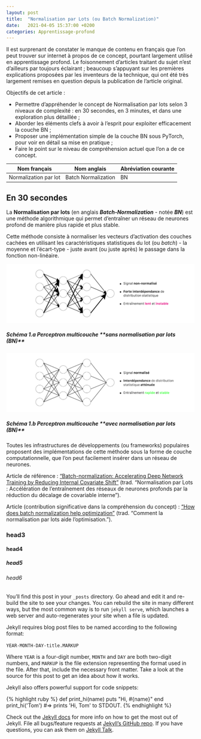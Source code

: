 ```yaml
---
layout: post
title:  "Normalisation par Lots (ou Batch Normalization)"
date:   2021-04-05 15:37:00 +0200
categories: Apprentissage-profond
---
```





Il est surprenant de constater le manque de contenu en français que l’on peut trouver sur internet à propos de ce concept, pourtant largement utilisé en apprentissage profond. Le foisonnement d’articles traitant du sujet n’est d’ailleurs par toujours éclairant ; beaucoup s’appuyant sur les premières explications proposées par les inventeurs de la technique, qui ont été très largement remises en question depuis la publication de l’article original.


Objectifs de cet article : 
- Permettre d’appréhender le concept de Normalisation par lots selon 3 niveaux de complexité :  en 30 secondes, en 3 minutes, et dans une exploration plus détaillée ;
- Aborder les éléments clefs à avoir à l’esprit pour exploiter efficacement la couche BN ;
- Proposer une implémentation simple de la couche BN sous PyTorch, pour voir en détail sa mise en pratique ;
- Faire le point sur le niveau de compréhension actuel que l’on a de ce concept.





| Nom français          | Nom anglais         | Abréviation courante |
|-----------------------|---------------------|----------------------|
| Normalization par lot | Batch Normalization | BN                   |






## En 30 secondes


La **Normalisation par lots** (en anglais ***Batch-Normalization*** - notée ***BN***) est une méthode algorithmique qui permet d’entraîner un réseau de neurones profond de manière plus rapide et plus stable. 

Cette méthode consiste à normaliser les vecteurs d’activation des couches cachées en utilisant les caractéristiques statistiques du lot (ou *batch*) - la moyenne et l’écart-type - juste avant (ou juste après) le passage dans la fonction non-linéaire.



![sbn_1a_fr](https://raw.githubusercontent.com/Johann-Huber/Johann-Huber.github.io/master/assets/sbn_1a_fr.jpg)
<p align="center">
  <h5>Schéma 1.a Perceptron multicouche **sans normalisation par lots (BN)**</h5>
</p>
 	
![sbn_1b_fr](https://raw.githubusercontent.com/Johann-Huber/Johann-Huber.github.io/master/assets/sbn_1b_fr.jpg)
<p align="center"><h5>Schéma 1.b Perceptron multicouche **avec normalisation par lots (BN)**</h5></p>

Toutes les infrastructures de développements (ou frameworks) populaires proposent des implémentations de cette méthode sous la forme de couche computationnelle, que l’on peut facilement insérer dans un réseau de neurones.






Article de référence : [“Batch-normalization: Accelerating Deep Network Training by Reducing Internal Covariate Shift”](url=https://arxiv.org/abs/1502.03167) (trad. “Normalisation par Lots : Accélération de l’entraînement des réseaux de neurones profonds par la réduction du décalage de covariable interne”).

Article (contribution significative dans la compréhension du concept) : [“How does batch normalization help optimization”](url=https://arxiv.org/pdf/1805.11604.pdf) (trad. “Comment la normalisation par lots aide l’optimisation.”).







### head3
#### head4
##### head5
###### head6




You’ll find this post in your `_posts` directory. Go ahead and edit it and re-build the site to see your changes. You can rebuild the site in many different ways, but the most common way is to run `jekyll serve`, which launches a web server and auto-regenerates your site when a file is updated.

Jekyll requires blog post files to be named according to the following format:

`YEAR-MONTH-DAY-title.MARKUP`

Where `YEAR` is a four-digit number, `MONTH` and `DAY` are both two-digit numbers, and `MARKUP` is the file extension representing the format used in the file. After that, include the necessary front matter. Take a look at the source for this post to get an idea about how it works.

Jekyll also offers powerful support for code snippets:

{% highlight ruby %}
def print_hi(name)
  puts "Hi, #{name}"
end
print_hi('Tom')
#=> prints 'Hi, Tom' to STDOUT.
{% endhighlight %}

Check out the [Jekyll docs][jekyll-docs] for more info on how to get the most out of Jekyll. File all bugs/feature requests at [Jekyll’s GitHub repo][jekyll-gh]. If you have questions, you can ask them on [Jekyll Talk][jekyll-talk].

[jekyll-docs]: https://jekyllrb.com/docs/home
[jekyll-gh]:   https://github.com/jekyll/jekyll
[jekyll-talk]: https://talk.jekyllrb.com/
